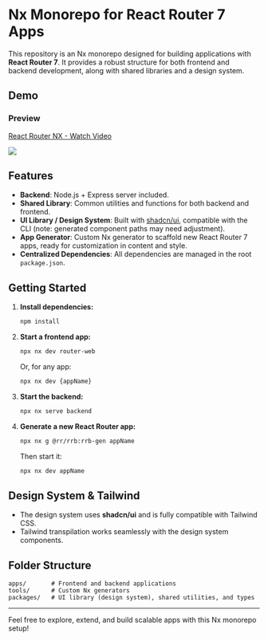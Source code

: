 # Nx Monorepo for React Router 7 Apps

This repository is an Nx monorepo designed for building applications with **React Router 7**. It provides a robust structure for both frontend and backend development, along with shared libraries and a design system.

## Demo

### Preview

<div>
<a href="https://www.loom.com/share/0852a59123c346a7a8686e2a40065a25">
  <p>React Router NX - Watch Video</p>
</a>
<a href="https://www.loom.com/share/0852a59123c346a7a8686e2a40065a25">
  <img style="max-width:300px;" src="https://cdn.loom.com/sessions/thumbnails/0852a59123c346a7a8686e2a40065a25-973fd42d05a0d98f-full-play.gif">
</a>
</div>

## Features

- **Backend**: Node.js + Express server included.
- **Shared Library**: Common utilities and functions for both backend and frontend.
- **UI Library / Design System**: Built with [shadcn/ui](https://ui.shadcn.com/), compatible with the CLI (note: generated component paths may need adjustment).
- **App Generator**: Custom Nx generator to scaffold new React Router 7 apps, ready for customization in content and style.
- **Centralized Dependencies**: All dependencies are managed in the root `package.json`.

## Getting Started

1. **Install dependencies:**

   ```sh
   npm install
   ```

2. **Start a frontend app:**

   ```sh
   npx nx dev router-web
   ```

   Or, for any app:

   ```sh
   npx nx dev {appName}
   ```

3. **Start the backend:**

   ```sh
   npx nx serve backend
   ```

4. **Generate a new React Router app:**
   ```sh
   npx nx g @rr/rrb:rrb-gen appName
   ```
   Then start it:
   ```sh
   npx nx dev appName
   ```

## Design System & Tailwind

- The design system uses **shadcn/ui** and is fully compatible with Tailwind CSS.
- Tailwind transpilation works seamlessly with the design system components.

## Folder Structure

```
apps/       # Frontend and backend applications
tools/      # Custom Nx generators
packages/   # UI library (design system), shared utilities, and types
```

---

Feel free to explore, extend, and build scalable apps with this Nx monorepo setup!

